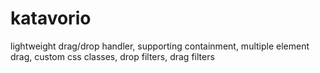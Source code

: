 katavorio
=========

lightweight drag/drop handler, supporting containment, multiple element drag, custom css classes, drop filters, drag filters
